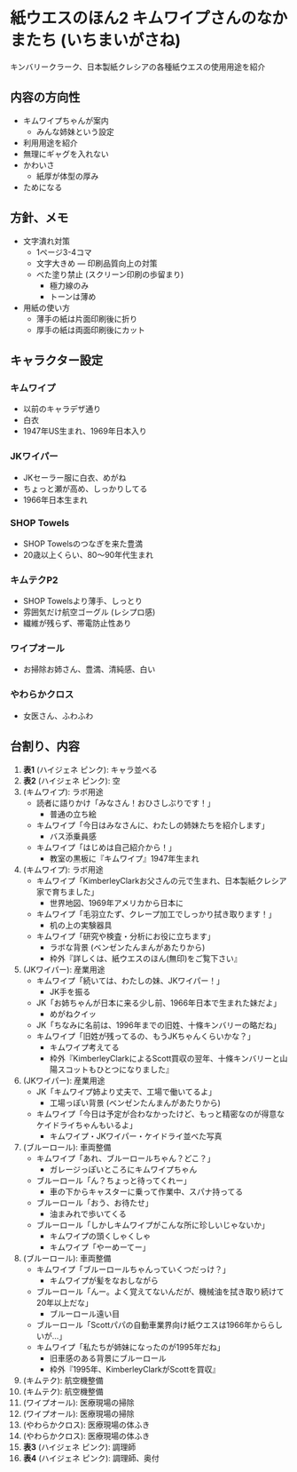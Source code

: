 # 紙ウエスのほん2 キムワイプさんのなかまたち (いちまいがさね)

キンバリークラーク、日本製紙クレシアの各種紙ウエスの使用用途を紹介


## 内容の方向性

- キムワイプちゃんが案内
  - みんな姉妹という設定
- 利用用途を紹介
- 無理にギャグを入れない
- かわいさ
  - 紙厚が体型の厚み
- ためになる


## 方針、メモ

- 文字潰れ対策
  - 1ページ3-4コマ
  - 文字大きめ
― 印刷品質向上の対策
  - べた塗り禁止 (スクリーン印刷の歩留まり)
    - 極力線のみ
    - トーンは薄め
- 用紙の使い方
  - 薄手の紙は片面印刷後に折り
  - 厚手の紙は両面印刷後にカット


## キャラクター設定

### キムワイプ
- 以前のキャラデザ通り
- 白衣
- 1947年US生まれ、1969年日本入り

### JKワイパー
- JKセーラー服に白衣、めがね
- ちょっと瀬が高め、しっかりしてる
- 1966年日本生まれ

### SHOP Towels
- SHOP Towelsのつなぎを来た豊満
- 20歳以上くらい、80～90年代生まれ

### キムテクP2
- SHOP Towelsより薄手、しっとり
- 雰囲気だけ航空ゴーグル (レシプロ感)
- 繊維が残らず、帯電防止性あり

### ワイプオール
- お掃除お姉さん、豊満、清純感、白い

### やわらかクロス
- 女医さん、ふわふわ


## 台割り、内容

1. **表1** (ハイジェネ ピンク): キャラ並べる
2. **表2** (ハイジェネ ピンク): 空
3. (キムワイプ): ラボ用途
    - 読者に語りかけ「みなさん！おひさしぶりです！」
      - 普通の立ち絵
    - キムワイプ「今日はみなさんに、わたしの姉妹たちを紹介します」
      - バス添乗員感
    - キムワイプ「はじめは自己紹介から！」
      - 教室の黒板に『キムワイプ』1947年生まれ
4. (キムワイプ): ラボ用途
    - キムワイプ「KimberleyClarkお父さんの元で生まれ、日本製紙クレシア家で育ちました」
      - 世界地図、1969年アメリカから日本に
    - キムワイプ「毛羽立たず、クレープ加工でしっかり拭き取ります！」
      - 机の上の実験器具
    - キムワイプ「研究や検査・分析にお役に立ちます」
      - ラボな背景 (ベンゼンたんまんがあたりから)
      - 枠外『詳しくは、紙ウエスのほん(無印)をご覧下さい』
5. (JKワイパー): 産業用途
    - キムワイプ「続いては、わたしの妹、JKワイパー！」
      - JK手を振る
    - JK「お姉ちゃんが日本に来る少し前、1966年日本で生まれた妹だよ」
      - めがねクイッ
    - JK「ちなみに名前は、1996年までの旧姓、十條キンバリーの略だね」
    - キムワイプ「旧姓が残ってるの、もうJKちゃんくらいかな？」
      - キムワイプ考えてる
      - 枠外『KimberleyClarkによるScott買収の翌年、十條キンバリーと山陽スコットもひとつになりました』
6. (JKワイパー): 産業用途
    - JK「キムワイプ姉より丈夫で、工場で働いてるよ」
      - 工場っぽい背景 (ベンゼンたんまんがあたりから)
    - キムワイプ「今日は予定が合わなかったけど、もっと精密なのが得意なケイドライちゃんもいるよ」
      - キムワイプ・JKワイパー・ケイドライ並べた写真
7. (ブルーロール): 車両整備
    - キムワイプ「あれ、ブルーロールちゃん？どこ？」
      - ガレージっぽいところにキムワイプちゃん
    - ブルーロール「ん？ちょっと待ってくれー」
      - 車の下からキャスターに乗って作業中、スパナ持ってる
    - ブルーロール「おう、お待たせ」
      - 油まみれで歩いてくる
    - ブルーロール「しかしキムワイプがこんな所に珍しいじゃないか」
      - キムワイプの頭くしゃくしゃ
      - キムワイプ「やーめーてー」
8. (ブルーロール): 車両整備
    - キムワイプ「ブルーロールちゃんっていくつだっけ？」
      - キムワイプが髪をなおしながら
    - ブルーロール「んー。よく覚えてないんだが、機械油を拭き取り続けて20年以上だな」
      - ブルーロール遠い目
    - ブルーロール「Scottパパの自動車業界向け紙ウエスは1966年かららしいが…」
    - キムワイプ「私たちが姉妹になったのが1995年だね」
      - 旧車感のある背景にブルーロール
      - 枠外『1995年、KimberleyClarkがScottを買収』
9. (キムテク): 航空機整備
10. (キムテク): 航空機整備
11. (ワイプオール): 医療現場の掃除
12. (ワイプオール): 医療現場の掃除
13. (やわらかクロス): 医療現場の体ふき
14. (やわらかクロス): 医療現場の体ふき
15. **表3** (ハイジェネ ピンク): 調理師
16. **表4** (ハイジェネ ピンク): 調理師、奥付
